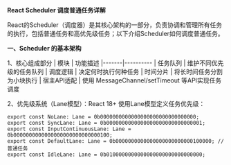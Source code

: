 **React Scheduler 调度普通任务详解**

React的Scheduler（调度器）是其核心架构的一部分，负责协调和管理所有任务的执行，包括普通任务和高优先级任务；以下介绍Scheduler如何调度普通任务。

**一、Scheduler 的基本架构**

1、核心组成部分
| 模块	| 功能描述
|-------|----------
| 任务队列	| 维护不同优先级的任务队列
| 调度逻辑	| 决定何时执行何种任务
| 时间分片	| 将长时间任务分割为小块执行
| 宿主API适配	| 使用 MessageChannel/setTimeout 等API实现任务调度

2、优先级系统（Lane模型）：React 18+ 使用Lane模型定义任务优先级：
```
export const NoLane: Lane = 0b0000000000000000000000000000000;
export const SyncLane: Lane = 0b0000000000000000000000000000001;
export const InputContinuousLane: Lane = 0b0000000000000000000000000000100;
export const DefaultLane: Lane = 0b0000000000000000000000000100000; // 普通任务
export const IdleLane: Lane = 0b0100000000000000000000000000000;
```
